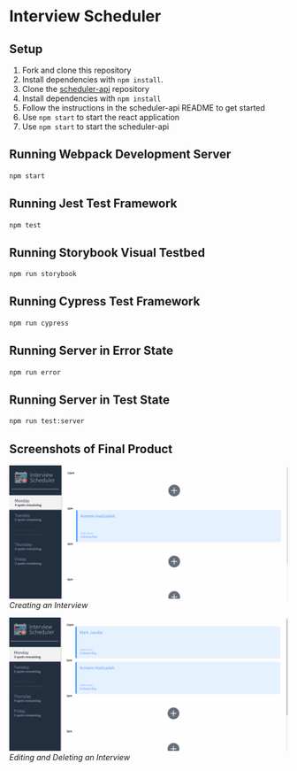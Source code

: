 # Interview Scheduler

## Setup

1. Fork and clone this repository
2. Install dependencies with `npm install`.
3. Clone the [scheduler-api](https://github.com/lighthouse-labs/scheduler-api) repository
4. Install dependencies with `npm install`
5. Follow the instructions in the scheduler-api README to get started
6. Use `npm start` to start the react application
7. Use `npm start` to start the scheduler-api

## Running Webpack Development Server

```sh
npm start
```

## Running Jest Test Framework

```sh
npm test
```

## Running Storybook Visual Testbed

```sh
npm run storybook
```

## Running Cypress Test Framework

```sh
npm run cypress
```

## Running Server in Error State

```sh
npm run error
```

## Running Server in Test State

```sh
npm run test:server
```

## Screenshots of Final Product

![Creating an Interview](https://github.com/arms1997/scheduler/blob/master/docs/createInterview.gif?raw=true)
_Creating an Interview_

![Editing and Deleting Interviews](https://github.com/arms1997/scheduler/blob/master/docs/change_delete_interview.gif?raw=true)
_Editing and Deleting an Interview_
